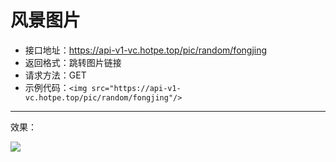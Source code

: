 # 风景图片

- 接口地址：https://api-v1-vc.hotpe.top/pic/random/fongjing
- 返回格式：跳转图片链接
- 请求方法：GET
- 示例代码：`<img src="https://api-v1-vc.hotpe.top/pic/random/fongjing"/>`



---

效果：

<img src="https://api-v1-vc.hotpe.top/pic/random/fongjing"/>
